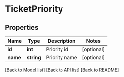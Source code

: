 # TicketPriority

## Properties
Name | Type | Description | Notes
------------ | ------------- | ------------- | -------------
**id** | **int** | Priority id | [optional] 
**name** | **string** | Priority name | [optional] 

[[Back to Model list]](../../README.md#documentation-for-models) [[Back to API list]](../../README.md#documentation-for-api-endpoints) [[Back to README]](../../README.md)

